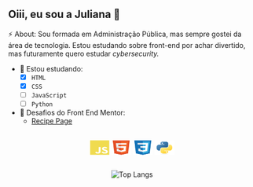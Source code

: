 ## Oiii, eu sou a Juliana 👋

<!--[![Juliana's GitHub stats](https://github-readme-stats.vercel.app/api?username=julianaroberto)](https://github.com/julianaroberto/github-readme-stats)-->
⚡ About: Sou formada em Administração Pública, mas sempre gostei da área de tecnologia. Estou estudando sobre front-end por achar divertido, mas futuramente quero estudar *cybersecurity.*

- 📖 Estou estudando: 
    - [x] `HTML`
    - [x] `CSS`
    - [ ] `JavaScript`
    - [ ] `Python`

- 🌱 Desafios do Front End Mentor:
    - [Recipe Page](https://julianaroberto.github.io/recipe-page/)
  
<div style="display: inline_block" align="center"><br>
  <img align="center" alt="Rafa-Js" height="30" width="40" src="https://raw.githubusercontent.com/devicons/devicon/master/icons/javascript/javascript-plain.svg">
  <img align="center" alt="Rafa-Ts" height="30" width="40" 
src="https://raw.githubusercontent.com/devicons/devicon/master/icons/html5/html5-original.svg">
  <img align="center" alt="Rafa-CSS" height="30" width="40" src="https://raw.githubusercontent.com/devicons/devicon/master/icons/css3/css3-original.svg">
  <img align="center" alt="Rafa-Python" height="30" width="40" src="https://raw.githubusercontent.com/devicons/devicon/master/icons/python/python-original.svg">
</div>

<br>

<div align="center">
  
![Top Langs](https://github-readme-stats.vercel.app/api/top-langs/?username=julianaroberto&layout=compact) 

</div>
